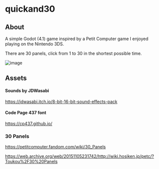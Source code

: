 ﻿# quickand30

## About
A simple Godot (4.1) game inspired by a Petit Computer game I enjoyed playing on the Nintendo 3DS.

There are 30 panels, click from 1 to 30 in the shortest possible time. 

![image](https://github.com/semyonsh/quickand30/assets/3471635/545b3778-a781-43ed-9c4b-099d837fc1ce)


## Assets 

#### Sounds by JDWasabi 
https://jdwasabi.itch.io/8-bit-16-bit-sound-effects-pack

#### Code Page 437 font
https://cp437.github.io/

### 30 Panels
https://petitcomputer.fandom.com/wiki/30_Panels

https://web.archive.org/web/20151105231742/http://wiki.hosiken.jp/petc/?Toukou%2F30%20Panels
